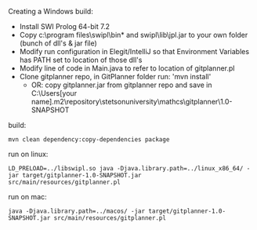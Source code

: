 
Creating a Windows build:

- Install SWI Prolog 64-bit 7.2
- Copy c:\program files\swipl\bin\* and swipl\lib\jpl.jar to your own folder (bunch of dll's & jar file)
- Modify run configuration in Elegit/IntelliJ so that Environment Variables has PATH set to location of those dll's
- Modify line of code in Main.java to refer to location of gitplanner.pl
- Clone gitplanner repo, in GitPlanner folder run: 'mvn install'
    - OR: copy gitplanner.jar from gitplanner repo and save in C:\Users\[your name]\.m2\repository\stetsonuniversity\mathcs\gitplanner\1.0-SNAPSHOT



build:

```
mvn clean dependency:copy-dependencies package
```

run on linux:

```
LD_PRELOAD=../libswipl.so java -Djava.library.path=../linux_x86_64/ -jar target/gitplanner-1.0-SNAPSHOT.jar src/main/resources/gitplanner.pl
```

run on mac:

```
java -Djava.library.path=../macos/ -jar target/gitplanner-1.0-SNAPSHOT.jar src/main/resources/gitplanner.pl
```

